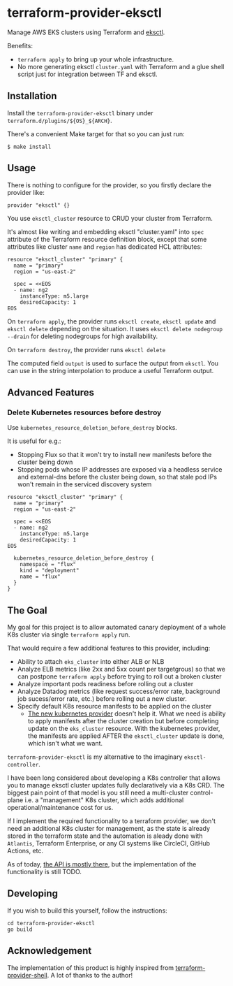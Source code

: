 # terraform-provider-eksctl

Manage AWS EKS clusters using Terraform and [eksctl](https://github.com/weaveworks/eksctl).

Benefits:

- `terraform apply` to bring up your whole infrastructure.
- No more generating eksctl `cluster.yaml` with Terraform and a glue shell script just for integration between TF and eksctl.

## Installation

Install the `terraform-provider-eksctl` binary under `terraform.d/plugins/${OS}_${ARCH}`.

There's a convenient Make target for that so you can just run:

```
$ make install
```

## Usage

There is nothing to configure for the provider, so you firstly declare the provider like:

```
provider "eksctl" {}
```

You use `eksctl_cluster` resource to CRUD your cluster from Terraform.

It's almost like writing and embedding eksctl "cluster.yaml" into `spec` attribute of the Terraform resource definition block, except that some attributes like cluster `name` and `region` has dedicated HCL attributes:

```
resource "eksctl_cluster" "primary" {
  name = "primary"
  region = "us-east-2"

  spec = <<EOS
  - name: ng2
    instanceType: m5.large
    desiredCapacity: 1
EOS
```

On `terraform apply`, the provider runs `eksctl create`, `eksctl update` and `eksctl delete` depending on the situation. It uses `eksctl delete nodegroup --drain` for deleting nodegroups for high availability.

On `terraform destroy`, the provider runs `eksctl delete`

The computed field `output` is used to surface the output from `eksctl`. You can use in the string interpolation to produce a useful Terraform output.

## Advanced Features

### Delete Kubernetes resources before destroy

Use `kubernetes_resource_deletion_before_destroy` blocks.

It is useful for e.g.:

- Stopping Flux so that it won't try to install new manifests before the cluster being down
- Stopping pods whose IP addresses are exposed via a headless service and external-dns before the cluster being down, so that stale pod IPs won't remain in the serviced discovery system

```hcl
resource "eksctl_cluster" "primary" {
  name = "primary"
  region = "us-east-2"

  spec = <<EOS
  - name: ng2
    instanceType: m5.large
    desiredCapacity: 1
EOS

  kubernetes_resource_deletion_before_destroy {
    namespace = "flux"
    kind = "deployment"
    name = "flux"
  }
}
```

## The Goal

My goal for this project is to allow automated canary deployment of a whole K8s cluster via single `terraform apply` run.

That would require a few additional features to this provider, including:

- Ability to attach `eks_cluster` into either ALB or NLB
- Analyze ELB metrics (like 2xx and 5xx count per targetgrous) so that we can postpone `terraform apply` before trying to roll out a broken cluster
- Analyze important pods readiness before rolling out a cluster
- Analyze Datadog metrics (like request success/error rate, background job sucess/error rate, etc.) before rolling out a new cluster.
- Specify default K8s resource manifests to be applied on the cluster
  - [The new kubernetes provider](https://www.hashicorp.com/blog/deploy-any-resource-with-the-new-kubernetes-provider-for-hashicorp-terraform/) doesn't help it. What we need is ability to apply manifests after the cluster creation but before completing update on the `eks_cluster` resource. With the kubernetes provider, the manifests are applied AFTER the `eksctl_cluster` update is done, which isn't what we want.

`terraform-provider-eksctl` is my alternative to the imaginary `eksctl-controller`.

I have been long considered about developing a K8s controller that allows you to manage eksctl cluster updates fully declaratively via a K8s CRD. The biggest pain point of that model is you still need a multi-cluster control-plane i.e. a "management" K8s cluster, which adds additional operational/maintenance cost for us.

If I implement the required functionality to a terraform provider, we don't need an additional K8s cluster for management, as the state is already stored in the terraform state and the automation is aleady done with `Atlantis`, Terraform Enterprise, or any CI systems like CircleCI, GitHub Actions, etc.

As of today, [the API is mostly there](https://github.com/mumoshu/terraform-provider-eksctl/blob/master/pkg/resource/cluster/cluster.go#L132-L210), but the implementation of the functionality is still TODO.

## Developing

If you wish to build this yourself, follow the instructions:

	cd terraform-provider-eksctl
	go build

## Acknowledgement

The implementation of this product is highly inspired from [terraform-provider-shell](https://github.com/scottwinkler/terraform-provider-shell). A lot of thanks to the author!
